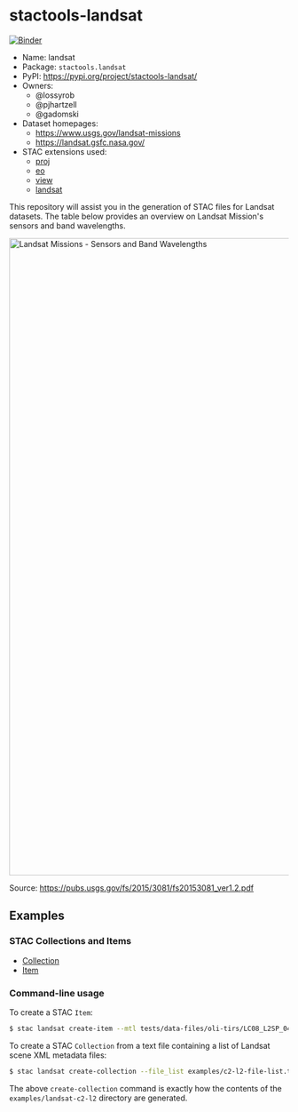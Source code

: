 # stactools-landsat

[![Binder](https://mybinder.org/badge_logo.svg)](https://mybinder.org/v2/gh/stactools-packages/landsat/main?filepath=docs/installation_and_basic_usage.ipynb)

- Name: landsat
- Package: `stactools.landsat`
- PyPI: https://pypi.org/project/stactools-landsat/
- Owners:
  - @lossyrob
  - @pjhartzell
  - @gadomski
- Dataset homepages:
  - https://www.usgs.gov/landsat-missions
  - https://landsat.gsfc.nasa.gov/
- STAC extensions used:
  - [proj](https://github.com/stac-extensions/projection/)
  - [eo](https://github.com/stac-extensions/eo)
  - [view](https://github.com/stac-extensions/view)
  - [landsat](https://landsat.usgs.gov/stac/landsat-extension/v1.1.0/schema.json)

This repository will assist you in the generation of STAC files for Landsat datasets. The table below provides an overview on Landsat Mission's sensors and band wavelengths.

<img width="1147" alt="Landsat Missions - Sensors and Band Wavelengths" src="https://user-images.githubusercontent.com/91917800/155609794-4cdb98aa-36f3-4452-93cd-c6193416e3a4.png">

Source: https://pubs.usgs.gov/fs/2015/3081/fs20153081_ver1.2.pdf


## Examples

### STAC Collections and Items

- [Collection](examples/landsat-c2-l2/collection.json)
- [Item](examples/landsat-c2-l1/LM01_L1GS_001010_19720908_02_T2/LM01_L1GS_001010_19720908_02_T2.json)

### Command-line usage

To create a STAC `Item`:

```bash
$ stac landsat create-item --mtl tests/data-files/oli-tirs/LC08_L2SP_047027_20201204_20210313_02_T1_MTL.xml --output examples --usgs_geometry
```

To create a STAC `Collection` from a text file containing a list of Landsat scene XML metadata files:

```bash
$ stac landsat create-collection --file_list examples/c2-l2-file-list.txt --output examples/landsat-c2-l2 --id landsat-c2-l2 --usgs_geometry
```

The above `create-collection` command is exactly how the contents of the `examples/landsat-c2-l2` directory are generated.
